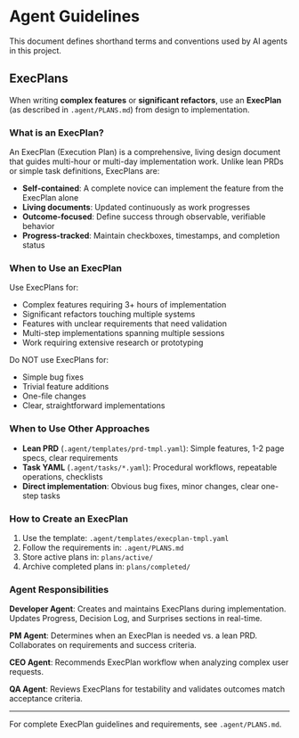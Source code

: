 # Agent Guidelines

This document defines shorthand terms and conventions used by AI agents in this project.

## ExecPlans

When writing **complex features** or **significant refactors**, use an **ExecPlan** (as described in `.agent/PLANS.md`) from design to implementation.

### What is an ExecPlan?

An ExecPlan (Execution Plan) is a comprehensive, living design document that guides multi-hour or multi-day implementation work. Unlike lean PRDs or simple task definitions, ExecPlans are:

- **Self-contained**: A complete novice can implement the feature from the ExecPlan alone
- **Living documents**: Updated continuously as work progresses
- **Outcome-focused**: Define success through observable, verifiable behavior
- **Progress-tracked**: Maintain checkboxes, timestamps, and completion status

### When to Use an ExecPlan

Use ExecPlans for:

- Complex features requiring 3+ hours of implementation
- Significant refactors touching multiple systems
- Features with unclear requirements that need validation
- Multi-step implementations spanning multiple sessions
- Work requiring extensive research or prototyping

Do NOT use ExecPlans for:

- Simple bug fixes
- Trivial feature additions
- One-file changes
- Clear, straightforward implementations

### When to Use Other Approaches

- **Lean PRD** (`.agent/templates/prd-tmpl.yaml`): Simple features, 1-2 page specs, clear requirements
- **Task YAML** (`.agent/tasks/*.yaml`): Procedural workflows, repeatable operations, checklists
- **Direct implementation**: Obvious bug fixes, minor changes, clear one-step tasks

### How to Create an ExecPlan

1. Use the template: `.agent/templates/execplan-tmpl.yaml`
2. Follow the requirements in: `.agent/PLANS.md`
3. Store active plans in: `plans/active/`
4. Archive completed plans in: `plans/completed/`

### Agent Responsibilities

**Developer Agent**: Creates and maintains ExecPlans during implementation. Updates Progress, Decision Log, and Surprises sections in real-time.

**PM Agent**: Determines when an ExecPlan is needed vs. a lean PRD. Collaborates on requirements and success criteria.

**CEO Agent**: Recommends ExecPlan workflow when analyzing complex user requests.

**QA Agent**: Reviews ExecPlans for testability and validates outcomes match acceptance criteria.

---

For complete ExecPlan guidelines and requirements, see `.agent/PLANS.md`.
